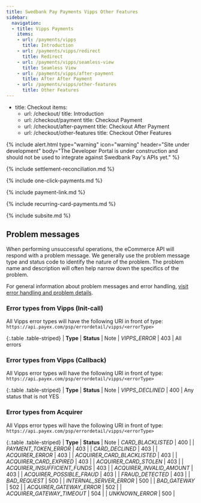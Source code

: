 ```yaml
---
title: Swedbank Pay Payments Vipps Other Features
sidebar:
  navigation:
  - title: Vipps Payments
    items:
    - url: /payments/vipps
      title: Introduction
    - url: /payments/vipps/redirect
      title: Redirect
    - url: /payments/vipps/seamless-view
      title: Seamless View
    - url: /payments/vipps/after-payment
      title: After After Payment
    - url: /payments/vipps/other-features    
      title: Other Features
---
```



  - title: Checkout
    items:
    - url: /checkout/
      title: Introduction
    - url: /checkout/payment
      title: Checkout Payment
    - url: /checkout/after-payment
      title: Checkout After Payment
    - url: /checkout/other-features
      title: Checkout Other Features

{% include alert.html type="warning"
                      icon="warning"
                      header="Site under development"
                      body="The Developer Portal is under construction and should not be used to integrate against Swedbank Pay's APIs yet." %}

{% include settlement-reconciliation.md %}

{% include one-click-payments.md %}

{% include payment-link.md %}

{% include recurring-card-payments.md %}

{% include subsite.md %}

## Problem messages

When performing unsuccessful operations, the eCommerce API will respond with a problem message. We generally use the problem message type and status code to identify the nature of the problem. The problem name and description will often help narrow down the specifics of the problem.

For general information about problem messages and error handling, [visit error handling and problem details][technical-reference-problems].  

### Error types from Vipps (Init-call)

All Vipps error types will have the following URI in front of type: `https://api.payex.com/psp/errordetail/vipps/<errorType>`

{:.table .table-striped}
| **Type** | **Status** | Note 
| *VIPPS_ERROR* | 403 | All errors

### Error types from Vipps (Callback)

All Vipps error types will have the following URI in front of type: `https://api.payex.com/psp/errordetail/vipps/<errorType>`

{:.table .table-striped}
| **Type** | **Status** | Note 
| *VIPPS_DECLINED* | 400 | Any status that is not YES

### Error types from Acquirer

All Vipps error types will have the following URI in front of type: `https://api.payex.com/psp/errordetail/vipps/<errorType>`

{:.table .table-striped}
| **Type** | **Status** | Note 
| *CARD_BLACKLISTED* | 400 | 
| *PAYMENT_TOKEN_ERROR* | 403 | 
| *CARD_DECLINED* | 403 | 
| *ACQUIRER_ERROR* | 403 | 
| *ACQUIRER_CARD_BLACKLISTED* | 403 | 
| *ACQUIRER_CARD_EXPIRED* | 403 | 
| *ACQUIRER_CARD_STOLEN* | 403 | 
| *ACQUIRER_INSUFFICIENT_FUNDS* | 403 | 
| *ACQUIRER_INVALID_AMOUNT* | 403 | 
| *ACQUIRER_POSSIBLE_FRAUD* | 403 | 
| *FRAUD_DETECTED* | 403 | 
| *BAD_REQUEST* | 500 | 
| *INTERNAL_SERVER_ERROR* | 500 | 
| *BAD_GATEWAY* | 502 | 
| *ACQUIRER_GATEWAY_ERROR* | 502 | 
| *ACQUIRER_GATEWAY_TIMEOUT* | 504 | 
| *UNKNOWN_ERROR* | 500 | 

[technical-reference-problems]: #